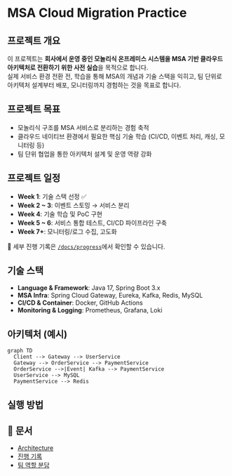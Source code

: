 # MSA Cloud Migration Practice

## 프로젝트 개요
이 프로젝트는 **회사에서 운영 중인 모놀리식 온프레미스 시스템을 MSA 기반 클라우드 아키텍처로 전환하기 위한 사전 실습**을 목적으로 합니다.  
실제 서비스 환경 전환 전, 학습을 통해 MSA의 개념과 기술 스택을 익히고, 팀 단위로 아키텍처 설계부터 배포, 모니터링까지 경험하는 것을 목표로 합니다.

## 프로젝트 목표
- 모놀리식 구조를 MSA 서비스로 분리하는 경험 축적
- 클라우드 네이티브 환경에서 필요한 핵심 기술 학습 (CI/CD, 이벤트 처리, 캐싱, 모니터링 등)
- 팀 단위 협업을 통한 아키텍처 설계 및 운영 역량 강화

## 프로젝트 일정
- **Week 1**: 기술 스택 선정 ✅  
- **Week 2 ~ 3**: 이벤트 스토밍 → 서비스 분리  
- **Week 4**: 기술 학습 및 PoC 구현  
- **Week 5 ~ 6**: 서비스 통합 테스트, CI/CD 파이프라인 구축  
- **Week 7+**: 모니터링/로그 수집, 고도화  

📌 세부 진행 기록은 [`/docs/progress`](./docs/progress/)에서 확인할 수 있습니다.

## 기술 스택
- **Language & Framework**: Java 17, Spring Boot 3.x  
- **MSA Infra**: Spring Cloud Gateway, Eureka, Kafka, Redis, MySQL  
- **CI/CD & Container**: Docker, GitHub Actions  
- **Monitoring & Logging**: Prometheus, Grafana, Loki  

## 아키텍처 (예시)
```mermaid 
graph TD
  Client --> Gateway --> UserService
  Gateway --> OrderService --> PaymentService
  OrderService -->|Event| Kafka --> PaymentService
  UserService --> MySQL
  PaymentService --> Redis
```

## 실행 방법


## 📖 문서
- [Architecture](./docs/architecture.md)  
- [진행 기록](./docs/progress/)  
- [팀 역할 분담](./docs/team-roles.md)  
